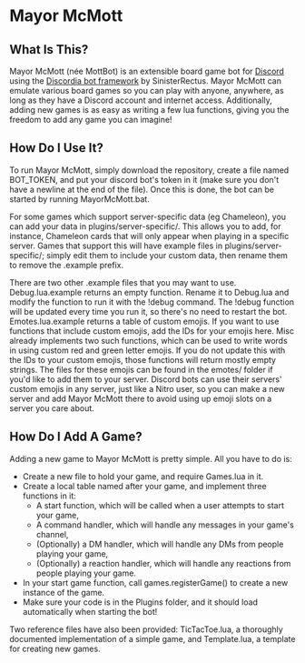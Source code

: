 # Mayor McMott
## What Is This?
Mayor McMott (née MottBot) is an extensible board game bot for [Discord](https://discord.com/) using the [Discordia bot framework](https://github.com/SinisterRectus/Discordia) by SinisterRectus. Mayor McMott can emulate various board games so you can play with anyone, anywhere, as long as they have a Discord account and internet access. Additionally, adding new games is as easy as writing a few lua functions, giving you the freedom to add any game you can imagine!

## How Do I Use It?
To run Mayor McMott, simply download the repository, create a file named BOT_TOKEN, and put your discord bot's token in it (make sure you don't have a newline at the end of the file). Once this is done, the bot can be started by running MayorMcMott.bat. 

For some games which support server-specific data (eg Chameleon), you can add your data in plugins/server-specific/. This allows you to add, for instance, Chameleon cards that will only appear when playing in a specific server. Games that support this will have example files in plugins/server-specific/; simply edit them to include your custom data, then rename them to remove the .example prefix.

There are two other .example files that you may want to use. Debug.lua.example returns an empty function. Rename it to Debug.lua and modify the function to run it with the !debug command. The !debug function will be updated every time you run it, so there's no need to restart the bot. Emotes.lua.example returns a table of custom emojis. If you want to use functions that include custom emojis, add the IDs for your emojis here. Misc already implements two such functions, which can be used to write words in using custom red and green letter emojis. If you do not update this with the IDs to your custom emojis, those functions will return mostly empty strings. The files for these emojis can be found in the emotes/ folder if you'd like to add them to your server. Discord bots can use their servers' custom emojis in any server, just like a Nitro user, so you can make a new server and add Mayor McMott there to avoid using up emoji slots on a server you care about.

## How Do I Add A Game?
Adding a new game to Mayor McMott is pretty simple. All you have to do is:
* Create a new file to hold your game, and require Games.lua in it.
* Create a local table named after your game, and implement three functions in it:
  * A start function, which will be called when a user attempts to start your game,
  * A command handler, which will handle any messages in your game's channel,
  * (Optionally) a DM handler, which will handle any DMs from people playing your game,
  * (Optionally) a reaction handler, which will handle any reactions from people playing your game.
* In your start game function, call games.registerGame() to create a new instance of the game.
* Make sure your code is in the Plugins folder, and it should load automatically when starting the bot!

Two reference files have also been provided: TicTacToe.lua, a thoroughly documented implementation of a simple game, and Template.lua, a template for creating new games.
